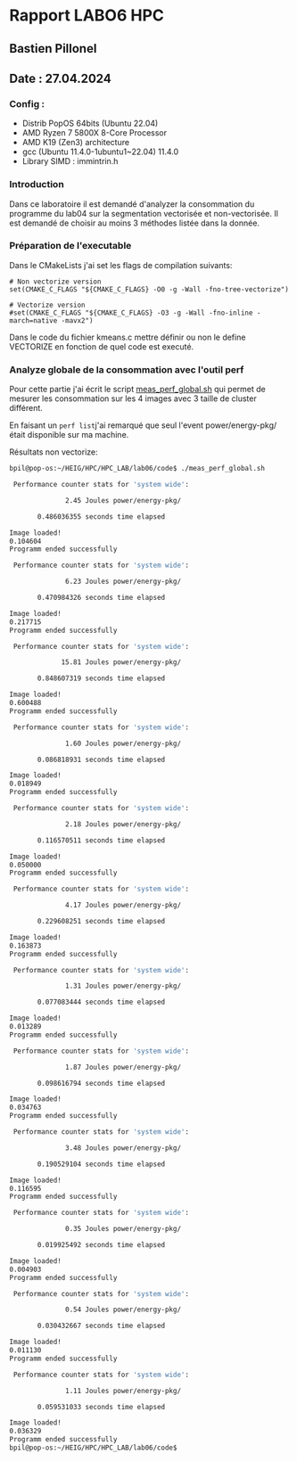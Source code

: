 # Rapport LABO6 HPC
## Bastien Pillonel
## Date : 27.04.2024
### Config : 
- Distrib PopOS 64bits (Ubuntu 22.04)
- AMD Ryzen 7 5800X 8-Core Processor
- AMD K19 (Zen3) architecture
- gcc (Ubuntu 11.4.0-1ubuntu1~22.04) 11.4.0
- Library SIMD : immintrin.h

### Introduction

Dans ce laboratoire il est demandé d'analyzer la consommation du programme du lab04 sur la segmentation vectorisée et non-vectorisée. Il est demandé de choisir au moins 3 méthodes listée dans la donnée.

### Préparation de l'executable

Dans le CMakeLists j'ai set les flags de compilation suivants:

```
# Non vectorize version
set(CMAKE_C_FLAGS "${CMAKE_C_FLAGS} -O0 -g -Wall -fno-tree-vectorize")

# Vectorize version
#set(CMAKE_C_FLAGS "${CMAKE_C_FLAGS} -O3 -g -Wall -fno-inline -march=native -mavx2")
```

Dans le code du fichier kmeans.c mettre définir ou non le define VECTORIZE en fonction de quel code est executé.

### Analyze globale de la consommation avec l'outil perf

Pour cette partie j'ai écrit le script [meas_perf_global.sh](./code/meas_perf_global.sh) qui permet de mesurer les consommation sur les 4 images avec 3 taille de cluster différent. 

En faisant un ```perf list```j'ai remarqué que seul l'event power/energy-pkg/ était disponible sur ma machine.

Résultats non vectorize:

```sh
bpil@pop-os:~/HEIG/HPC/HPC_LAB/lab06/code$ ./meas_perf_global.sh 

 Performance counter stats for 'system wide':

              2.45 Joules power/energy-pkg/                                                     

       0.486036355 seconds time elapsed

Image loaded!
0.104604
Programm ended successfully

 Performance counter stats for 'system wide':

              6.23 Joules power/energy-pkg/                                                     

       0.470984326 seconds time elapsed

Image loaded!
0.217715
Programm ended successfully

 Performance counter stats for 'system wide':

             15.81 Joules power/energy-pkg/                                                     

       0.848607319 seconds time elapsed

Image loaded!
0.600488
Programm ended successfully

 Performance counter stats for 'system wide':

              1.60 Joules power/energy-pkg/                                                     

       0.086818931 seconds time elapsed

Image loaded!
0.018949
Programm ended successfully

 Performance counter stats for 'system wide':

              2.18 Joules power/energy-pkg/                                                     

       0.116570511 seconds time elapsed

Image loaded!
0.050000
Programm ended successfully

 Performance counter stats for 'system wide':

              4.17 Joules power/energy-pkg/                                                     

       0.229608251 seconds time elapsed

Image loaded!
0.163873
Programm ended successfully

 Performance counter stats for 'system wide':

              1.31 Joules power/energy-pkg/                                                     

       0.077083444 seconds time elapsed

Image loaded!
0.013289
Programm ended successfully

 Performance counter stats for 'system wide':

              1.87 Joules power/energy-pkg/                                                     

       0.098616794 seconds time elapsed

Image loaded!
0.034763
Programm ended successfully

 Performance counter stats for 'system wide':

              3.48 Joules power/energy-pkg/                                                     

       0.190529104 seconds time elapsed

Image loaded!
0.116595
Programm ended successfully

 Performance counter stats for 'system wide':

              0.35 Joules power/energy-pkg/                                                     

       0.019925492 seconds time elapsed

Image loaded!
0.004903
Programm ended successfully

 Performance counter stats for 'system wide':

              0.54 Joules power/energy-pkg/                                                     

       0.030432667 seconds time elapsed

Image loaded!
0.011130
Programm ended successfully

 Performance counter stats for 'system wide':

              1.11 Joules power/energy-pkg/                                                     

       0.059531033 seconds time elapsed

Image loaded!
0.036329
Programm ended successfully
bpil@pop-os:~/HEIG/HPC/HPC_LAB/lab06/code$ 
```




